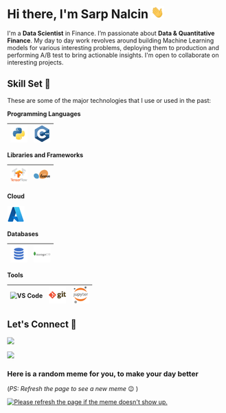 
<h1>Hi there, I'm Sarp Nalcin <img  src="https://raw.githubusercontent.com/ABSphreak/ABSphreak/master/gifs/Hi.gif" width="30px"></h1>

I'm a **Data Scientist** in Finance. I’m passionate about **Data & Quantitative Finance**. My day to day work revolves around building Machine Learning models for various interesting problems, deploying them to production and performing A/B test to bring actionable insights. I'm open to collaborate on interesting projects.

## Skill Set :muscle:

These are some of the major technologies that I use or used in the past:

**Programming Languages**

<img title="Python" alt="Python" width="40px" src="https://raw.githubusercontent.com/github/explore/master/topics/python/python.png" />|<img title="CPP" alt="CPP" width="40px" src="https://raw.githubusercontent.com/github/explore/master/topics/cpp/cpp.png">
|--|--|

**Libraries and Frameworks**

<img title="TensorFlow" alt="TensorFlow" width="40px" src="https://raw.githubusercontent.com/github/explore/master/topics/tensorflow/tensorflow.png">|<img title="Scikit-Learn" alt="Scikit Learn" width="40px" src="https://raw.githubusercontent.com/github/explore/master/topics/scikit-learn/scikit-learn.png">
|--|--|

**Cloud**

<img title="Azure" alt="Azure" width="40px" src="https://raw.githubusercontent.com/github/explore/main/topics/azure/azure.png">

**Databases**

<img title="SQL" alt="SQL" width="40px" src="https://raw.githubusercontent.com/github/explore/master/topics/sql/sql.png">|<img title="MongoDB" alt="MongoDB" width="40px" src="https://raw.githubusercontent.com/github/explore/master/topics/mongodb/mongodb.png"> 
|--|--|

**Tools**

<img title="VS Code" alt="VS Code" width="40px" src="https://img.icons8.com/fluent/48/000000/visual-studio-code-2019.png">|<img title="git" alt="git" width="40px" src="https://raw.githubusercontent.com/github/explore/master/topics/git/git.png">|<img title="Jupyter Notebook" alt="Jupyter" width="40px" src="https://raw.githubusercontent.com/github/explore/master/topics/jupyter-notebook/jupyter-notebook.png">
|--|--|--|

## Let's Connect :handshake:

<a href="https://www.linkedin.com/in/oner-sarp-nalcin/"><img src="https://cdn2.iconfinder.com/data/icons/social-media-2285/512/1_Linkedin_unofficial_colored_svg-128.png" width="40"></a>

<a href="https://medium.com/@onersarpnalcin"><img src="https://www.iconfinder.com/icons/5279113/blog_medium_medium_logo_icon.png" width="40"></a>

### Here is a random meme for you, to make your day better
(*PS: Refresh the page to see a new meme* :wink: )

<a href="https://github.com/techytushar/random-memer"><img src='https://random-memer.herokuapp.com/' title="Meme" alt="Please refresh the page if the meme doesn't show up." height="400"></a>
